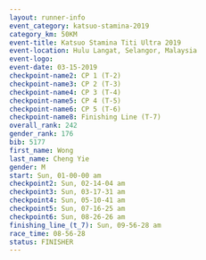 ```yaml
---
layout: runner-info 
event_category: katsuo-stamina-2019 
category_km: 50KM 
event-title: Katsuo Stamina Titi Ultra 2019 
event-location: Hulu Langat, Selangor, Malaysia 
event-logo: 
event-date: 03-15-2019 
checkpoint-name2: CP 1 (T-2) 
checkpoint-name3: CP 2 (T-3) 
checkpoint-name4: CP 3 (T-4) 
checkpoint-name5: CP 4 (T-5) 
checkpoint-name6: CP 5 (T-6) 
checkpoint-name8: Finishing Line (T-7) 
overall_rank: 242
gender_rank: 176
bib: 5177
first_name: Wong
last_name: Cheng Yie
gender: M
start: Sun, 01-00-00 am
checkpoint2: Sun, 02-14-04 am
checkpoint3: Sun, 03-17-31 am
checkpoint4: Sun, 05-10-41 am
checkpoint5: Sun, 07-16-25 am
checkpoint6: Sun, 08-26-26 am
finishing_line_(t_7): Sun, 09-56-28 am
race_time: 08-56-28
status: FINISHER
---
```

